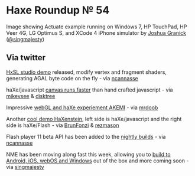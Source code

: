 [_template]: roundup.html
# Haxe Roundup № 54

Image showing Actuate example running on Windows 7, HP TouchPad, HP Veer 4G, LG Optimus S, and XCode 4 iPhone simulator by [Joshua Granick][link 1] ([@singmajesty][link 2])

## Via twitter
[HxSL studio demo][link 3] released, modify vertex and fragment shaders, generating AGAL byte code on the fly - via [ncannasse][link 4]

haXe/javascript [canvas runs faster][link 5] than hand crafted javascript - via [mikeysee][link 6] &amp; [disktree][link 7]

Impressive [webGL and haXe experiement AKEMI][link 8] - via [mrdoob][link 9]

Another [cool demo HaXenstein][link 10], left side is haXe/javascript and the right side is haXe/Flash - via [BrunFonzi][link 11] &amp; [rezmason][link 12]

Flash player 11 beta API has been added to the [nightly builds][link 13] - via [ncannasse][link 14]

NME has been moving along fast this week, allowing you to [build to Android, iOS, webOS and Windows][link 15] out of the box and more coming soon - via [singmajesty][link 16]

[link 1]: http://www.joshuagranick.com/blog/ "Joshua Granick"
[link 2]: http://www.twitter.com/#!/singmajesty "@singmajesty"
[link 3]: http://ncannasse.fr/file/studio/ "HxSL studio"
[link 4]: http://www.twitter.com/#!/ncannasse "@ncannasse"
[link 5]: http://mikecann.co.uk/personal-project/more-html5-haxe-speed-tests/ "haXe/javascript canvas runs faster than hand crafted javascript"
[link 6]: https://www.twitter.com/#!/MIKEYSEE "@mikeysee"
[link 7]: http://www.twitter.com/#!/disktree "@disktree"
[link 8]: http://www.britzpetermann.com/blog/akemi "AKEMI - webGL and haXe = awesome"
[link 9]: http://www.twitter.com/#!/mrdoob "@mrdoob"
[link 10]: http://www.rezmason.net/talks/haxe_fatc_2011/demo3.html "HaXenstein"
[link 11]: http://www.twitter.com/#!/BrunoFonzi "@BrunoFonzi"
[link 12]: http://www.twitter.com/rezmason "@rezmason"
[link 13]: http://haxe.cmt.tc/ "haXe nightly builds"
[link 14]: http://www.twitter.com/#!/ncannasse "@ncannasse"
[link 15]: http://www.joshuagranick.com/blog/2011/07/14/android-ios-webos-and-more-cross-platform-made-easy/ "NME - build to Android, iOS, webOS, Windows, Mac OS, Linux, Flash and more!"
[link 16]: http://www.twitter.com/#!/singmajesty "@singmajesty"

